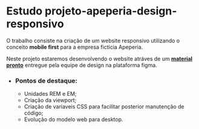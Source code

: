 <h1>Estudo projeto-apeperia-design-responsivo</h1>

O trabalho consiste na criação de um website responsivo utilizando o conceito <b>mobile first</b> para a empresa ficticia Apeperia.

Neste projeto estaremos desenvolvendo o website atráves de um <b><a href="https://www.figma.com/file/FidBn9f7BoBCoEs19EzbUD/Apeperia-Mobile-First?node-id=15%3A0"> material pronto</a></b> entregue pela equipe de design na plataforma figma.

<ul>
  <h3><li>Pontos de destaque:</li></h3>
  <ul>
    <li> Unidades REM e EM;</li>
    <li> Criação da viewport;</li>
    <li> Criação de variaveis CSS para facilitar posterior manutenção de código;</li>
    <li> Evolução do modelo web para desktop.</li>
  </ul>
</ul>
